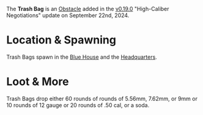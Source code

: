 The **Trash Bag** is an [Obstacle](/obstacles) added in the [v0.19.0](https://github.com/HasangerGames/suroi/releases/tag/v0.19.0) "High-Caliber Negotiations" update on September 22nd, 2024.

# Location & Spawning

Trash Bags spawn in the [Blue House](/buildings/blue_house) and the [Headquarters](/buildings/headquarters).

# Loot & More

Trash Bags drop either 60 rounds of rounds of 5.56mm, 7.62mm, or 9mm or 10 rounds of 12 gauge or 20 rounds of .50 cal, or a soda.
